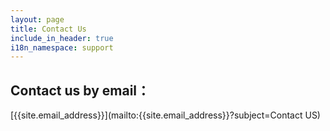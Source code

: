 ```yaml
---
layout: page
title: Contact Us
include_in_header: true
i18n_namespace: support
---
```


## Contact us by email：
[{{site.email_address}}](mailto:{{site.email_address}}?subject=Contact US)

<!-- ## 或者通过添加微信:

![微信](https://oss.douwantech.com/assets/qrcode.jpg) -->